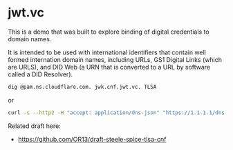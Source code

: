 # jwt.vc

This is a demo that was built to explore binding of digital credentials to domain names.

It is intended to be used with international identifiers that contain well formed internation domain names, including URLs, GS1 Digital Links (which are URLS), and DID Web (a URN that is converted to a URL by software called a DID Resolver).

```bash
dig @pam.ns.cloudflare.com. jwk.cnf.jwt.vc. TLSA
```

or

```bash
curl -s --http2 -H "accept: application/dns-json" "https://1.1.1.1/dns-query?name=_did.jwt.vc&type=TLSA" | jq '.'
```

Related draft here: 

- https://github.com/OR13/draft-steele-spice-tlsa-cnf